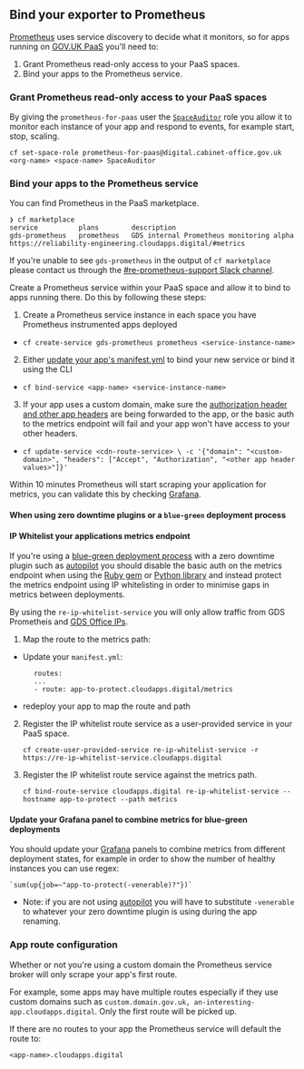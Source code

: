## Bind your exporter to Prometheus

[Prometheus][] uses service discovery to decide what it monitors, so for apps running on [GOV.UK PaaS][] you'll need to:

1. Grant Prometheus read-only access to your PaaS spaces.
2. Bind your apps to the Prometheus service.

### Grant Prometheus read-only access to your PaaS spaces

By giving the `prometheus-for-paas` user the [`SpaceAuditor`][] role you allow it to monitor each instance of your app and respond to events, for example start, stop, scaling.

`cf set-space-role prometheus-for-paas@digital.cabinet-office.gov.uk <org-name> <space-name> SpaceAuditor`

### Bind your apps to the Prometheus service

You can find Prometheus in the PaaS marketplace.

```
❯ cf marketplace
service          plans        description
gds-prometheus   prometheus   GDS internal Prometheus monitoring alpha https://reliability-engineering.cloudapps.digital/#metrics
```

If you're unable to see `gds-prometheus` in the output of `cf marketplace` please contact us through the [#re-prometheus-support Slack channel].

Create a Prometheus service within your PaaS space and allow it to bind to apps running there. Do this by following these steps:

1. Create a Prometheus service instance in each space you have Prometheus instrumented apps deployed
  - `cf create-service gds-prometheus prometheus <service-instance-name>`
2. Either [update your app's manifest.yml] to bind your new service or bind it using the CLI
  - `cf bind-service <app-name> <service-instance-name>`
3. If your app uses a custom domain, make sure the [authorization header and other app headers][] are being forwarded to the app, or the basic auth to the metrics endpoint will fail and your app won't have access to your other headers.
  - `cf update-service <cdn-route-service> \
    -c '{"domain": "<custom-domain>", "headers": ["Accept", "Authorization", "<other app header values>"]}'`

Within 10 minutes Prometheus will start scraping your application for metrics, you can validate this by checking [Grafana][].

#### When using zero downtime plugins or a `blue-green` deployment process

#### IP Whitelist your applications metrics endpoint

If you're using a [blue-green deployment process][] with a zero downtime plugin such as [autopilot][] you should disable the basic auth on the metrics endpoint when using the [Ruby gem][] or [Python library][] and instead protect the metrics endpoint using IP whitelisting in order to minimise gaps in metrics between deployments.

By using the `re-ip-whitelist-service` you will only allow traffic from GDS Prometheis and [GDS Office IPs][].

1. Map the route to the metrics path:

  - Update your `manifest.yml`:

```
      routes:
      ...
      - route: app-to-protect.cloudapps.digital/metrics
```

  - redeploy your app to map the route and path

2. Register the IP whitelist route service as a user-provided service in your PaaS space.

    `cf create-user-provided-service re-ip-whitelist-service -r https://re-ip-whitelist-service.cloudapps.digital`

3. Register the IP whitelist route service against the metrics path.

    `cf bind-route-service cloudapps.digital re-ip-whitelist-service --hostname app-to-protect --path metrics`

#### Update your Grafana panel to combine metrics for blue-green deployments

You should update your [Grafana][] panels to combine metrics from different deployment states, for example in order to show the number of healthy instances you can use regex:

    `sum(up{job=~"app-to-protect(-venerable)?"})`

- Note: if you are not using [autopilot][] you will have to substitute `-venerable` to whatever your zero downtime plugin is using during the app renaming.

### App route configuration

Whether or not you're using a custom domain the Prometheus service broker will only scrape your app's first route.

For example, some apps may have multiple routes especially if they use custom domains such as `custom.domain.gov.uk, an-interesting-app.cloudapps.digital`. Only the first route will be picked up.

If there are no routes to your app the Prometheus service will default the route to:

`<app-name>.cloudapps.digital`

[authorization header and other app headers]: https://docs.cloud.service.gov.uk/deploying_services/use_a_custom_domain/#forwarding-headers
[autopilot]: https://github.com/contraband/autopilot
[GOV.UK PaaS]: https://www.cloud.service.gov.uk/
[Grafana]: https://grafana-paas.cloudapps.digital
[Prometheus]: https://prometheus.io/
[#re-prometheus-support Slack channel]: https://gds.slack.com/messages/CAF5H4N4Q/
[`SpaceAuditor`]: https://docs.cloud.service.gov.uk/orgs_spaces_users.html#space-auditor
[update your app's manifest.yml]: https://docs.cloudfoundry.org/devguide/deploy-apps/manifest.html#services-block
[blue-green deployment process]: https://docs.cloudfoundry.org/devguide/deploy-apps/blue-green.html
[Ruby gem]: https://github.com/alphagov/gds_metrics_ruby#optional-configuration
[Python library]: https://github.com/alphagov/gds_metrics_python#optional-configuration
[GDS office IPs]: https://sites.google.com/a/digital.cabinet-office.gov.uk/gds-internal-it/news/aviationhouse-sourceipaddresses
